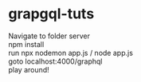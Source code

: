 # grapgql-tuts

Navigate to folder server <br/>
npm install <br/>
run npx nodemon app.js / node app.js <br/>
goto localhost:4000/graphql <br/>
play around!
